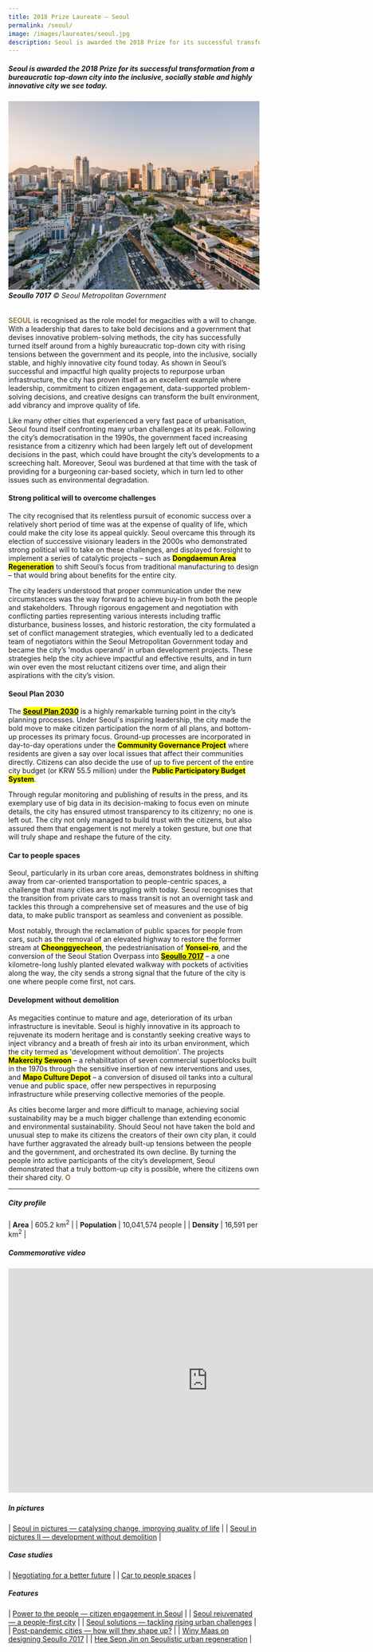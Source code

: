 ```yaml
---
title: 2018 Prize Laureate — Seoul
permalink: /seoul/
image: /images/laureates/seoul.jpg
description: Seoul is awarded the 2018 Prize for its successful transformation from a bureaucratic top-down city into the inclusive, socially stable and highly innovative city we see today.
---
```


##### Seoul is awarded the 2018 Prize for its successful transformation from a bureaucratic top-down city into the inclusive, socially stable and highly innovative city we see today.

###### ![Seoul](/images/laureates/seoul.jpg)**Seoullo 7017** © Seoul Metropolitan Government

<b><font color="#967942">SEOUL</font></b> is recognised as the role model for megacities with a will to change. With a leadership that dares to take bold decisions and a government that devises innovative problem-solving methods, the city has successfully turned itself around from a highly bureaucratic top-down city with rising tensions between the government and its people, into the inclusive, socially stable, and highly innovative city found today. As shown in Seoul’s successful and impactful high quality projects to repurpose urban infrastructure, the city has proven itself as an excellent example where leadership, commitment to citizen engagement, data-supported problem-solving decisions, and creative designs can transform the built environment, add vibrancy and improve quality of life.  
  
Like many other cities that experienced a very fast pace of urbanisation, Seoul found itself confronting many urban challenges at its peak. Following the city’s democratisation in the 1990s, the government faced increasing resistance from a citizenry which had been largely left out of development decisions in the past, which could have brought the city’s developments to a screeching halt. Moreover, Seoul was burdened at that time with the task of providing for a burgeoning car-based society, which in turn led to other issues such as environmental degradation.  
  
#### **Strong political will to overcome challenges**
  
The city recognised that its relentless pursuit of economic success over a relatively short period of time was at the expense of quality of life, which could make the city lose its appeal quickly. Seoul overcame this through its election of successive visionary leaders in the 2000s who demonstrated strong political will to take on these challenges, and displayed foresight to implement a series of catalytic projects – such as **<mark>Dongdaemun Area Regeneration</mark>** to shift Seoul’s focus from traditional manufacturing to design – that would bring about benefits for the entire city. 

The city leaders understood that proper communication under the new circumstances was the way forward to achieve buy-in from both the people and stakeholders. Through rigorous engagement and negotiation with conflicting parties representing various interests including traffic disturbance, business losses, and historic restoration, the city formulated a set of conflict management strategies, which eventually led to a dedicated team of negotiators within the Seoul Metropolitan Government today and became the city’s 'modus operandi' in urban development projects. These strategies help the city achieve impactful and effective results, and in turn win over even the most reluctant citizens over time, and align their aspirations with the city’s vision.  

#### **Seoul Plan 2030**

The [**<mark>Seoul Plan 2030</mark>**](http://english.seoul.go.kr/policy/urban-planning/urban-planning/1-2030-seoul-basic-urban-plan/) is a highly remarkable turning point in the city’s planning processes. Under Seoul's inspiring leadership, the city made the bold move to make citizen participation the norm of all plans, and bottom-up processes its primary focus. Ground-up processes are incorporated in day-to-day operations under the **<mark>Community Governance Project</mark>** where residents are given a say over local issues that affect their communities directly. Citizens can also decide the use of up to five percent of the entire city budget (or KRW 55.5 million) under the **<mark>Public Participatory Budget System</mark>**. 

Through regular monitoring and publishing of results in the press, and its exemplary use of big data in its decision-making to focus even on minute details, the city has ensured utmost transparency to its citizenry; no one is left out. The city not only managed to build trust with the citizens, but also assured them that engagement is not merely a token gesture, but one that will truly shape and reshape the future of the city.  
  
#### **Car to people spaces**

Seoul, particularly in its urban core areas, demonstrates boldness in shifting away from car-oriented transportation to people-centric spaces, a challenge that many cities are struggling with today. Seoul recognises that the transition from private cars to mass transit is not an overnight task and tackles this through a comprehensive set of measures and the use of big data, to make public transport as seamless and convenient as possible. 

Most notably, through the reclamation of public spaces for people from cars, such as the removal of an elevated highway to restore the former stream at **<mark>Cheonggyecheon</mark>**, the pedestrianisation of **<mark>Yonsei-ro</mark>**, and the conversion of the Seoul Station Overpass into [**<mark>Seoullo 7017</mark>**](http://seoullo7017.co.kr/SSF/GLO/ENG/M000.do) – a one kilometre-long lushly planted elevated walkway with pockets of activities along the way, the city sends a strong signal that the future of the city is one where people come first, not cars.  

#### **Development without demolition**

As megacities continue to mature and age, deterioration of its urban infrastructure is inevitable. Seoul is highly innovative in its approach to rejuvenate its modern heritage and is constantly seeking creative ways to inject vibrancy and a breath of fresh air into its urban environment, which the city termed as 'development without demolition'. The projects **<mark>Makercity Sewoon</mark>** – a rehabilitation of seven commercial superblocks built in the 1970s through the sensitive insertion of new interventions and uses, and **<mark>Mapo Culture Depot</mark>** – a conversion of disused oil tanks into a cultural venue and public space, offer new perspectives in repurposing infrastructure while preserving collective memories of the people.  
  
As cities become larger and more difficult to manage, achieving social sustainability may be a much bigger challenge than extending economic and environmental sustainability. Should Seoul not have taken the bold and unusual step to make its citizens the creators of their own city plan, it could have further aggravated the already built-up tensions between the people and the government, and orchestrated its own decline. By turning the people into active participants of the city’s development, Seoul demonstrated that a truly bottom-up city is possible, where the citizens own their shared city. **<font color="#967942">O</font>** 

---

##### **City profile**

| **Area** | 605.2 km<sup>2</sup> |
| **Population** | 10,041,574 people | 
| **Density** | 16,591 per km<sup>2</sup> |

##### **Commemorative video**

<div class="bp-youtube">

<iframe width="800" height="450" src="https://www.youtube.com/embed/lpvnAsDj2dA" title="YouTube video player" frameborder="0" allow="accelerometer; autoplay; clipboard-write; encrypted-media; gyroscope; picture-in-picture" allowfullscreen></iframe>

</div>

##### **In pictures** 

| [Seoul in pictures — catalysing change, improving quality of life](/resources/in-pictures/seoul/) |
| [Seoul in pictures II — development without demolition](/resources/in-pictures/seoul2/) |

##### **Case studies** 

| [Negotiating for a better future](/resources/case-studies/citizen-engagement/) |
| [Car to people spaces](/resources/case-studies/car-to-people-spaces/) |

##### **Features** 

| [Power to the people — citizen engagement in Seoul](/resources/features/power-to-people/) |
| [Seoul rejuvenated — a people-first city](/resources/features/seoul-rejuvenated/) |
| [Seoul solutions — tackling rising urban challenges](/resources/features/seoul-solutions/) |
| [Post-pandemic cities — how will they shape up?](/resources/features/post-pandemic-cities/) |
| [Winy Maas on designing Seoullo 7017](/resources/interviews/designing-seoullo-7017/) |
| [Hee Seon Jin on Seoulistic urban regeneration](/resources/interviews/seoulistic-urban-regeneration/) |
